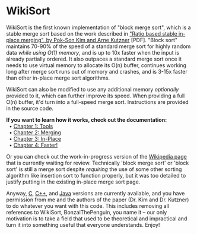 WikiSort
======

WikiSort is the first known implementation of "block merge sort", which is a stable merge sort based on the work described in ["Ratio based stable in-place merging", by Pok-Son Kim and Arne Kutzner](http://ak.hanyang.ac.kr/papers/tamc2008.pdf) [PDF]. "Block sort" maintains 70-90% of the speed of a standard merge sort for highly random data *while using O(1) memory*, and is up to 10x faster when the input is already partially ordered. It also outpaces a standard merge sort once it needs to use virtual memory to allocate its O(n) buffer, continues working long after merge sort runs out of memory and crashes, and is 3-15x faster than other in-place merge sort algorithms.

WikiSort can also be modified to use any additional memory *optionally* provided to it, which can further improve its speed. When providing a full O(n) buffer, it'd turn into a full-speed merge sort. Instructions are provided in the source code.

**If you want to learn how it works, check out the documentation:**<br/>
&nbsp;&nbsp;• [Chapter 1: Tools](https://github.com/BonzaiThePenguin/WikiSort/blob/master/Chapter%201.%20Tools.md)<br/>
&nbsp;&nbsp;• [Chapter 2: Merging](https://github.com/BonzaiThePenguin/WikiSort/blob/master/Chapter%202.%20Merging.md)<br/>
&nbsp;&nbsp;• [Chapter 3: In-Place](https://github.com/BonzaiThePenguin/WikiSort/blob/master/Chapter%203.%20In-Place.md)<br/>
&nbsp;&nbsp;• [Chapter 4: Faster!](https://github.com/BonzaiThePenguin/WikiSort/blob/master/Chapter%204.%20Faster!.md)

Or you can check out the work-in-progress version of the [Wikipedia page](https://en.wikipedia.org/wiki/Wikipedia_talk:Articles_for_creation/Block_Sort) that is currently waiting for review. Technically 'block merge sort' or 'block sort' is still a merge sort despite *requiring* the use of some other sorting algorithm like insertion sort to function properly, but it was too detailed to justify putting in the existing in-place merge sort page.<br/>

Anyway, [C](https://github.com/BonzaiThePenguin/WikiSort/blob/master/WikiSort.c), [C++](https://github.com/BonzaiThePenguin/WikiSort/blob/master/WikiSort.cpp), and [Java](https://github.com/BonzaiThePenguin/WikiSort/blob/master/WikiSort.java) versions are currently available, and you have permission from me and the authors of the paper (Dr. Kim and Dr. Kutzner) to do whatever you want with this code. This includes removing all references to WikiSort, BonzaiThePenguin, you name it – our only motivation is to take a field that used to be theoretical and impractical and turn it into something useful that everyone understands. Enjoy!
